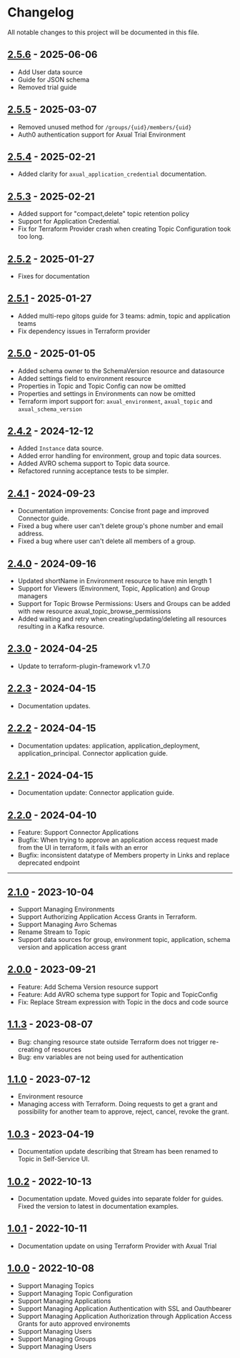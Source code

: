 # Changelog

All notable changes to this project will be documented in this file.

## [2.5.6](https://github.com/Axual/terraform-provider-axual/releases/tag/v2.5.6) - 2025-06-06
* Add User data source
* Guide for JSON schema
* Removed trial guide

## [2.5.5](https://github.com/Axual/terraform-provider-axual/releases/tag/v2.5.5) - 2025-03-07
* Removed unused method for `/groups/{uid}/members/{uid}`
* Auth0 authentication support for Axual Trial Environment

## [2.5.4](https://github.com/Axual/terraform-provider-axual/releases/tag/v2.5.4) - 2025-02-21
* Added clarity for `axual_application_credential` documentation.

## [2.5.3](https://github.com/Axual/terraform-provider-axual/releases/tag/v2.5.3) - 2025-02-21
* Added support for "compact,delete" topic retention policy
* Support for Application Credential.
* Fix for Terraform Provider crash when creating Topic Configuration took too long.

## [2.5.2](https://github.com/Axual/terraform-provider-axual/releases/tag/v2.5.2) - 2025-01-27
* Fixes for documentation

## [2.5.1](https://github.com/Axual/terraform-provider-axual/releases/tag/v2.5.1) - 2025-01-27
* Added multi-repo gitops guide for 3 teams: admin, topic and application teams
* Fix dependency issues in Terraform provider

## [2.5.0](https://github.com/Axual/terraform-provider-axual/releases/tag/v2.5.0) - 2025-01-05
* Added schema owner to the SchemaVersion resource and datasource
* Added settings field to environment resource
* Properties in Topic and Topic Config can now be omitted
* Properties and settings in Environments can now be omitted
* Terraform import support for: `axual_environment`, `axual_topic` and `axual_schema_version`

## [2.4.2](https://github.com/Axual/terraform-provider-axual/releases/tag/2.4.2) - 2024-12-12
* Added `Instance` data source.
* Added error handling for environment, group and topic data sources.
* Added AVRO schema support to Topic data source.
* Refactored running acceptance tests to be simpler.

## [2.4.1](https://github.com/Axual/terraform-provider-axual/releases/tag/v2.4.1) - 2024-09-23
* Documentation improvements: Concise front page and improved Connector guide.
* Fixed a bug where user can't delete group's phone number and email address.
* Fixed a bug where user can't delete all members of a group.

## [2.4.0](https://github.com/Axual/terraform-provider-axual/releases/tag/v2.4.0) - 2024-09-16
* Updated shortName in Environment resource to have min length 1
* Support for Viewers (Environment, Topic, Application) and Group managers
* Support for Topic Browse Permissions: Users and Groups can be added with new resource axual_topic_browse_permissions
* Added waiting and retry when creating/updating/deleting all resources resulting in a Kafka resource.

## [2.3.0](https://github.com/Axual/terraform-provider-axual/releases/tag/v2.3.0) - 2024-04-25
* Update to terraform-plugin-framework v1.7.0

## [2.2.3](https://github.com/Axual/terraform-provider-axual/releases/tag/v2.2.3) - 2024-04-15
* Documentation updates.

## [2.2.2](https://github.com/Axual/terraform-provider-axual/releases/tag/v2.2.2) - 2024-04-15
* Documentation updates: application, application_deployment, application_principal. Connector application guide.

## [2.2.1](https://github.com/Axual/terraform-provider-axual/releases/tag/v2.2.1) - 2024-04-15
* Documentation update: Connector application guide.

## [2.2.0](https://github.com/Axual/terraform-provider-axual/releases/tag/v2.2.0) - 2024-04-10
* Feature: Support Connector Applications
* Bugfix: When trying to approve an application access request made from the UI in terraform, it fails with an error
* Bugfix: inconsistent datatype of Members property in Links and replace deprecated endpoint
---
## [2.1.0](https://github.com/Axual/terraform-provider-axual/releases/tag/v2.1.0) - 2023-10-04
* Support Managing Environments
* Support Authorizing Application Access Grants in Terraform.
* Support Managing Avro Schemas
* Rename Stream to Topic
* Support data sources for group, environment topic, application, schema version and application access grant

## [2.0.0](https://github.com/Axual/terraform-provider-axual/releases/tag/v2.0.0) - 2023-09-21
* Feature: Add Schema Version resource support
* Feature: Add AVRO schema type support for Topic and TopicConfig
* Fix: Replace Stream expression with Topic in the docs and code source

## [1.1.3](https://github.com/Axual/terraform-provider-axual/releases/tag/v1.1.3) - 2023-08-07
* Bug: changing resource state outside Terraform does not trigger re-creating of resources
* Bug: env variables are not being used for authentication

## [1.1.0](https://github.com/Axual/terraform-provider-axual/releases/tag/v1.1.0) - 2023-07-12
* Environment resource
* Managing access with Terraform. Doing requests to get a grant and possibility for another team to approve, reject, cancel, revoke the grant.


## [1.0.3](https://github.com/Axual/terraform-provider-axual/releases/tag/v1.0.3) - 2023-04-19
* Documentation update describing that Stream has been renamed to Topic in Self-Service UI.

## [1.0.2](https://github.com/Axual/terraform-provider-axual/releases/tag/v1.0.2) - 2022-10-13
* Documentation update. Moved guides into separate folder for guides. Fixed the version to latest in documentation examples.

## [1.0.1](https://github.com/Axual/terraform-provider-axual/releases/tag/v1.0.1) - 2022-10-11
* Documentation update on using Terraform Provider with Axual Trial

## [1.0.0](https://github.com/Axual/terraform-provider-axual/releases/tag/v1.0.0) - 2022-10-08
* Support Managing Topics
* Support Managing Topic Configuration 
* Support Managing Applications
* Support Managing Application Authentication with SSL and Oauthbearer
* Support Managing Application Authorization through Application Access Grants for auto approved environemts
* Support Managing Users
* Support Managing Groups
* Support Managing Users
